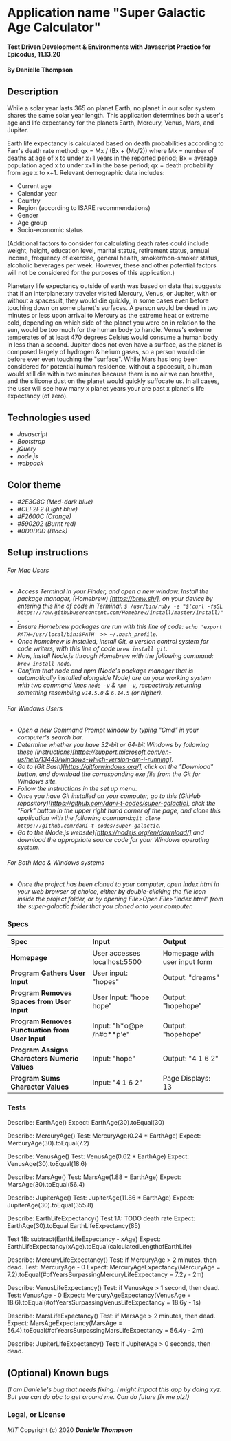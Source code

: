 # Application name "Super Galactic Age Calculator"

#### Test Driven Development & Environments with Javascript Practice for Epicodus, 11.13.20

#### By Danielle Thompson

## Description
While a solar year lasts 365 on planet Earth, no planet in our solar system shares the same solar year length. This application determines both a user's age and life expectancy for the planets Earth, Mercury, Venus, Mars, and Jupiter. 

Earth life expectancy is calculated based on death probabilities according to Farr's death rate method: qx = Mx / (Bx + (Mx/2)) where Mx = number of deaths at age of x to under x+1 years in the reported period; Bx = average population aged x to under x+1 in the base period; qx = death probability from age x to x+1. Relevant demographic data includes: 
* Current age
* Calendar year
* Country
* Region (according to ISARE recommendations) 
* Gender
* Age group
* Socio-economic status

(Additional factors to consider for calculating death rates could include weight, height, education level, marital status, retirement status, annual income, frequency of exercise, general health, smoker/non-smoker status, alcoholic beverages per week. However, these and other potential factors will not be considered for the purposes of this application.)

Planetary life expectancy outside of earth was based on data that suggests that if an interplanetary traveler visited Mercury, Venus, or Jupiter, with or without a spacesuit, they would die quickly, in some cases even before touching down on some planet's surfaces. A person would be dead in two minutes or less upon arrival to Mercury as the extreme heat or extreme cold, depending on which side of the planet you were on in relation to the sun, would be too much for the human body to handle. Venus's extreme temperates of at least 470 degrees Celsius would consume a human body in less than a second. Jupiter does not even have a surface, as the planet is composed largely of hydrogen & helium gases, so a person would die before ever even touching the "surface". While Mars has long been considered for potential human residence, without a spacesuit, a human would still die within two minutes because there is no air we can breathe, and the silicone dust on the planet would quickly suffocate us. In all cases, the user will see how many x planet years your are past x planet's life expectancy (of zero). 

## Technologies used
* _Javascript_
* _Bootstrap_
* _jQuery_
* _node.js_ 
* _webpack_

## Color theme
* _#2E3C8C (Med-dark blue)_
* _#CEF2F2 (Light blue)_
* _#F2600C (Orange)_
* _#590202 (Burnt red)_
* _#0D0D0D (Black)_

## Setup instructions
###### For Mac Users
* _Access Terminal in your Finder, and open a new window. Install the package manager, (Homebrew) [https://brew.sh/], on your device by entering this line of code in Terminal: `$ /usr/bin/ruby -e "$(curl -fsSL https://raw.githubusercontent.com/Homebrew/install/master/install)"`._
* _Ensure Homebrew packages are run with this line of code: `echo 'export PATH=/usr/local/bin:$PATH' >> ~/.bash_profile`._
* _Once homebrew is installed, install Git, a version control system for code writers, with this line of code `brew install git`._
* _Now, install Node.js through Homebrew with the following command: `brew install node`._
* _Confirm that node and npm (Node's package manager that is automatically installed alongside Node) are on your working system with two command lines `node -v` & `npm -v`, respectively returning something resembling `v14.5.0` & `6.14.5` (or higher)._

###### For Windows Users
* _Open a new Command Prompt window by typing "Cmd" in your computer's search bar._
* _Determine whether you have 32-bit or 64-bit Windows by following these (instructions)[https://support.microsoft.com/en-us/help/13443/windows-which-version-am-i-running]._
* _Go to (Git Bash)[https://gitforwindows.org/], click on the "Download" button, and download the corresponding exe file from the Git for Windows site._
* _Follow the instructions in the set up menu._
* _Once you have Git installed on your computer, go to this (GitHub repository)[https://github.com/dani-t-codes/super-galactic], click the "Fork" button in the upper right hand corner of the page, and clone this application with the following command:`git clone https://github.com/dani-t-codes/super-galactic`._
* _Go to the (Node.js website)[https://nodejs.org/en/download/] and download the appropriate source code for your Windows operating system._ 

###### For Both Mac & Windows systems
* _Once the project has been cloned to your computer, open index.html in your web browser of choice, either by double-clicking the file icon inside the project folder, or by opening File>Open File>"index.html" from the super-galactic folder that you cloned onto your computer._

### Specs
| Spec | Input | Output |
| :-------------     | :------------- | :------------- |
| **Homepage** | User accesses localhost:5500 | Homepage with user input form |
| **Program Gathers User Input** | User input: "hopes" | Output: "dreams" |
| **Program Removes Spaces from User Input**| User Input: "hope hope" | Output: "hopehope" |
| **Program Removes Punctuation from User Input**| Input: "h*o@pe  /h#o**p'e" | Output: "hopehope" |
| **Program Assigns Characters Numeric Values** | Input: "hope" | Output: "4 1 6 2" |
| **Program Sums Character Values**| Input: "4 1 6 2" | Page Displays: 13 |

### Tests
Describe: EarthAge()
Expect: EarthAge(30).toEqual(30)

Describe: MercuryAge() 
Test: MercuryAge(0.24 * EarthAge)
Expect: MercuryAge(30).toEqual(7.2)

Describe: VenusAge()
Test: VenusAge(0.62 * EarthAge)
Expect: VenusAge(30).toEqual(18.6)

Describe: MarsAge()
Test: MarsAge(1.88 * EarthAge)
Expect: MarsAge(30).toEqual(56.4)

Describe: JupiterAge()
Test: JupiterAge(11.86 * EarthAge)
Expect: JupiterAge(30).toEqual(355.8)

Describe: EarthLifeExpectancy()
Test 1A: TODO death rate
Expect: EarthAge(30).toEqual.EarthLifeExpectancy(85)

Test 1B: subtract(EarthLifeExpectancy - xAge)
Expect: EarthLifeExpectancy(xAge).toEqual(calculatedLengthofEarthLife)

Describe: MercuryLifeExpectancy()
Test: if MercuryAge > 2 minutes, then dead. 
Test: MercuryAge - 0
Expect: MercuryAgeExpectancy(MercuryAge = 7.2).toEqual(#ofYearsSurpassingMercuryLifeExpectancy = 7.2y - 2m)

Describe: VenusLifeExpectancy()
Test: if VenusAge > 1 second, then dead. 
Test: VenusAge - 0
Expect: MercuryAgeExpectancy(VenusAge = 18.6).toEqual(#ofYearsSurpassingVenusLifeExpectancy = 18.6y - 1s)

Describe: MarsLifeExpectancy()
Test: if MarsAge > 2 minutes, then dead. 
Expect: MarsAgeExpectancy(MarsAge = 56.4).toEqual(#ofYearsSurpassingMarsLifeExpectancy = 56.4y - 2m)

Describe: JupiterLifeExpectancy()
Test: if JupiterAge > 0 seconds, then dead. 


## (Optional) Known bugs

_{I am Danielle's *bug* that needs fixing. I might impact this app by doing xyz. But you can do abc to get around me. Can do future fix me plz!}_

### Legal, or License 

_MIT_ Copyright (c) 2020 **_Danielle Thompson_**